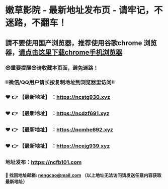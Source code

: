 # 嫩草影院 - 最新地址发布页 - 请牢记，不迷路，不翻车！

## 請不要使用国产浏览器，推荐使用谷歌chrome 浏览器，<a href = "https://www.google.cn/chrome/">请点击这里下载chrome手机浏览器</a>

### :sunglasses:重要提醒:sunglasses:请收藏本页面，避免迷路！
### ‼️微信/QQ用户请长按复制地址到浏览器里访问‼️

### :heart: :point_right: 【最新地址】 ：https://ncstg930.xyz
### :heart: :point_right: 【最新地址】 ：https://ncdzf691.xyz
### :heart: :point_right: 【最新地址】 ：https://ncmhe692.xyz
### :heart: :point_right: 【最新地址】 ：https://ncejg939.xyz

### 地址发布：https://ncfb101.com

#### :e-mail: __找回地址邮箱: nengcao@mail.com （以上地址无法访问请发送任意内容获取最新地址）__
